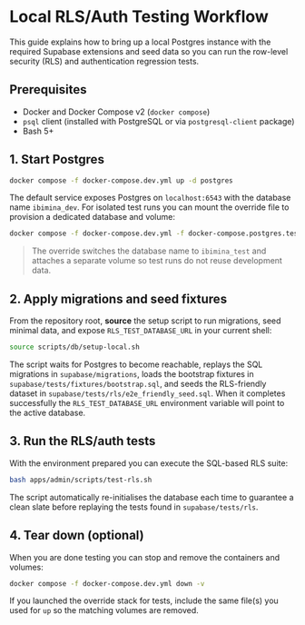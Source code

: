 # Local RLS/Auth Testing Workflow

This guide explains how to bring up a local Postgres instance with the required
Supabase extensions and seed data so you can run the row-level security (RLS)
and authentication regression tests.

## Prerequisites

- Docker and Docker Compose v2 (`docker compose`)
- `psql` client (installed with PostgreSQL or via `postgresql-client` package)
- Bash 5+

## 1. Start Postgres

```bash
docker compose -f docker-compose.dev.yml up -d postgres
```

The default service exposes Postgres on `localhost:6543` with the database name
`ibimina_dev`. For isolated test runs you can mount the override file to
provision a dedicated database and volume:

```bash
docker compose -f docker-compose.dev.yml -f docker-compose.postgres.test.yml up -d postgres
```

> The override switches the database name to `ibimina_test` and attaches a
> separate volume so test runs do not reuse development data.

## 2. Apply migrations and seed fixtures

From the repository root, **source** the setup script to run migrations, seed
minimal data, and expose `RLS_TEST_DATABASE_URL` in your current shell:

```bash
source scripts/db/setup-local.sh
```

The script waits for Postgres to become reachable, replays the SQL migrations in
`supabase/migrations`, loads the bootstrap fixtures in
`supabase/tests/fixtures/bootstrap.sql`, and seeds the RLS-friendly dataset in
`supabase/tests/rls/e2e_friendly_seed.sql`. When it completes successfully the
`RLS_TEST_DATABASE_URL` environment variable will point to the active database.

## 3. Run the RLS/auth tests

With the environment prepared you can execute the SQL-based RLS suite:

```bash
bash apps/admin/scripts/test-rls.sh
```

The script automatically re-initialises the database each time to guarantee a
clean slate before replaying the tests found in `supabase/tests/rls`.

## 4. Tear down (optional)

When you are done testing you can stop and remove the containers and volumes:

```bash
docker compose -f docker-compose.dev.yml down -v
```

If you launched the override stack for tests, include the same file(s) you used
for `up` so the matching volumes are removed.
